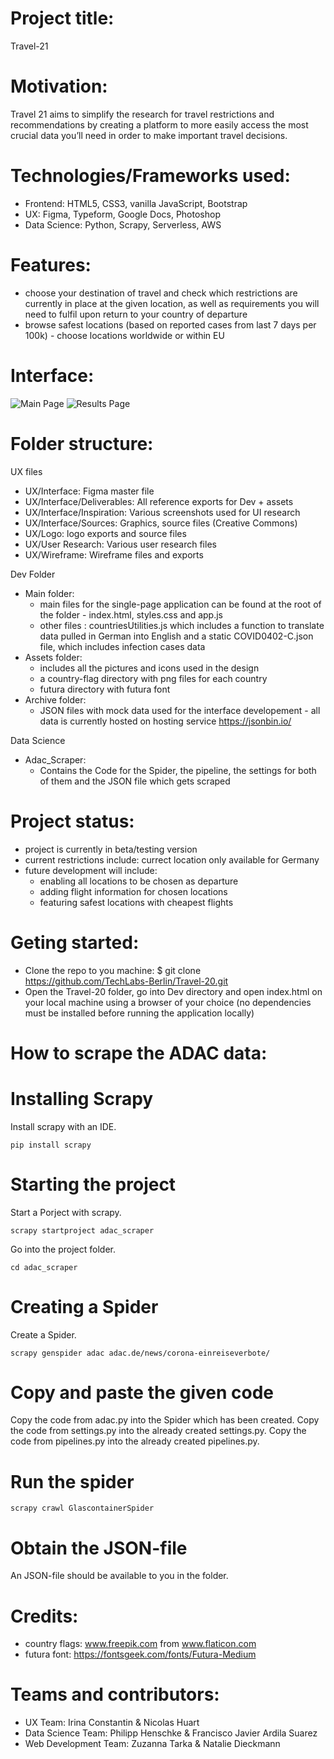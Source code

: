 # Project title: 
Travel-21

# Motivation: 
Travel 21 aims to simplify the research for travel restrictions and recommendations by creating a platform to more easily access the most crucial data you’ll need in order to make important travel decisions.

# Technologies/Frameworks used:
- Frontend: HTML5, CSS3, vanilla JavaScript, Bootstrap
- UX: Figma, Typeform, Google Docs, Photoshop
- Data Science: Python, Scrapy, Serverless, AWS 

# Features:
- choose your destination of travel and check which restrictions are currently in place at the given location, as well as requirements you will need to fulfil upon return to your country of departure
- browse safest locations (based on reported cases from last 7 days per 100k) - choose locations worldwide or within EU

# Interface:
![Main Page](https://github.com/TechLabs-Berlin/Travel-20/blob/main/UX/Interface/Deliverables/INTERFACE_09_Homepage_2x.png "Main Page View")
![Results Page](https://github.com/TechLabs-Berlin/Travel-20/blob/main/UX/Interface/Deliverables/INTERFACE_08_Results_2x.png "Results Page View")

# Folder structure:

UX files
- UX/Interface: Figma master file
- UX/Interface/Deliverables: All reference exports for Dev + assets
- UX/Interface/Inspiration: Various screenshots used for UI research
- UX/Interface/Sources: Graphics, source files (Creative Commons)
- UX/Logo: logo exports and source files
- UX/User Research: Various user research files
- UX/Wireframe: Wireframe files and exports

Dev Folder
- Main folder:
    - main files for the single-page application can be found at the root of the folder - index.html, styles.css and app.js
    - other files : countriesUtilities.js which includes a function to translate data pulled in German into English and a static COVID0402-C.json file, which includes infection       cases data
- Assets folder: 
    -  includes all the pictures and icons used in the design
    - a country-flag directory with png files for each country 
    - futura directory with futura font 
- Archive folder:
    - JSON files with mock data used for the interface developement - all data is currently hosted on hosting service https://jsonbin.io/
    
Data Science
- Adac_Scraper:
    - Contains the Code for the Spider, the pipeline, the settings for both of them and the JSON file which gets scraped

# Project status:
- project is currently in beta/testing version
- current restrictions include: currect location only available for Germany
- future development will include:
    - enabling all locations to be chosen as departure
    - adding flight information for chosen locations 
    - featuring safest locations with cheapest flights


# Geting started:
- Clone the repo to you machine: 
$ git clone https://github.com/TechLabs-Berlin/Travel-20.git
- Open the Travel-20 folder, go into Dev directory and open index.html on your local machine using a browser of your choice (no dependencies must be installed before running the application locally)

# How to scrape the ADAC data:
# Installing Scrapy
Install scrapy with an IDE.
```
pip install scrapy
```
# Starting the project
Start a Porject with scrapy.
```
scrapy startproject adac_scraper
```
Go into the project folder.
```
cd adac_scraper
```
# Creating a Spider
Create a Spider.
```
scrapy genspider adac adac.de/news/corona-einreiseverbote/
```
# Copy and paste the given code
Copy the code from adac.py into the Spider which has been created.
Copy the code from settings.py into the already created settings.py.
Copy the code from pipelines.py into the already created pipelines.py.

# Run the spider
```
scrapy crawl GlascontainerSpider
```
# Obtain the JSON-file
An JSON-file should be available to you in the folder.

# Credits:
- country flags: www.freepik.com from www.flaticon.com
- futura font: https://fontsgeek.com/fonts/Futura-Medium

# Teams and contributors:
- UX Team: Irina Constantin & Nicolas Huart
- Data Science Team: Philipp Henschke & Francisco Javier Ardila Suarez
- Web Development Team: Zuzanna Tarka & Natalie Dieckmann
